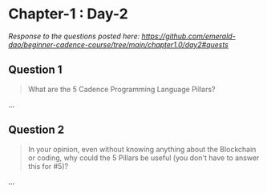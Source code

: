 # Chapter-1 : Day-2

*Response to the questions posted here: https://github.com/emerald-dao/beginner-cadence-course/tree/main/chapter1.0/day2#quests*

## Question 1

> What are the 5 Cadence Programming Language Pillars?

...

## Question 2

> In your opinion, even without knowing anything about the Blockchain or coding, why could the 5 Pillars be useful (you don't have to answer this for #5)?

...
